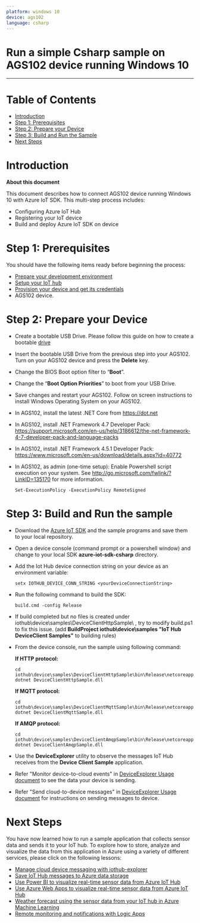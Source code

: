 ```yaml
---
platform: windows 10
device: ags102
language: csharp
---
```


Run a simple Csharp sample on AGS102 device running Windows 10
===
---

# Table of Contents

-   [Introduction](#Introduction)
-   [Step 1: Prerequisites](#Prerequisites)
-   [Step 2: Prepare your Device](#PrepareDevice)
-   [Step 3: Build and Run the Sample](#Build)
-   [Next Steps](#NextSteps)

<a name="Introduction"></a>
# Introduction

**About this document**

This document describes how to connect AGS102 device running Windows 10 with Azure IoT SDK. This multi-step process includes:
-   Configuring Azure IoT Hub
-   Registering your IoT device
-   Build and deploy Azure IoT SDK on device

<a name="Prerequisites"></a>
# Step 1: Prerequisites

You should have the following items ready before beginning the process:

-   [Prepare your development environment][setup-devbox-windows]
-   [Setup your IoT hub][lnk-setup-iot-hub]
-   [Provision your device and get its credentials][lnk-manage-iot-hub]
-   AGS102 device.

<a name="PrepareDevice"></a>
# Step 2: Prepare your Device

-   Create a bootable USB Drive. Please follow this guide on how to create a bootable [drive](https://www.microsoft.com/download/windows-usb-dvd-download-tool)
-   Insert the bootable USB Drive from the previous step into your AGS102. Turn on your AGS102 device and press the **Delete** key.
-   Change the BIOS Boot option filter to “**Boot**”.
-   Change the “**Boot Option Priorities**” to boot from your USB Drive.
-   Save changes and restart your AGS102. Follow on screen instructions to install Windows Operating System on your AGS102.
-   In AGS102, install the latest .NET Core from <https://dot.net>
-   In AGS102, install .NET Framework 4.7 Developer Pack: <https://support.microsoft.com/en-us/help/3186612/the-net-framework-4-7-developer-pack-and-language-packs>
-   In AGS102, install .NET Framework 4.5.1 Developer Pack: <https://www.microsoft.com/en-us/download/details.aspx?id=40772>
-   In AGS102, as admin (one-time setup): Enable Powershell script execution on your system. See <http://go.microsoft.com/fwlink/?LinkID=135170> for more information. 

    `Set-ExecutionPolicy -ExecutionPolicy RemoteSigned`

<a name="Build"></a>
# Step 3: Build and Run the sample

-   Download the [Azure IoT SDK](https://github.com/Azure/azure-iot-sdk-csharp) and the sample programs and save them to your local repository.

-   Open a device console (command prompt or a powershell window) and change to your local SDK **azure-iot-sdk-csharp** directory.

-   Add the Iot Hub device connection string on your device as an environment variable:

        setx IOTHUB_DEVICE_CONN_STRING <yourDeviceConnectionString>

-   Run the following command to build the SDK:

        build.cmd -config Release

-   If build completed but no files is created under iothub\device\samples\DeviceClientHttpSample\ , try to modify build.ps1 to fix this issue. (add **BuildProject iothub\device\samples "IoT Hub DeviceClient Samples"** to building rules)
        
-   From the device console, run the sample using following command:

	**If HTTP protocol:**

        cd iothub\device\samples\DeviceClientHttpSample\bin\Release\netcoreapp2.0
        dotnet DeviceClientHttpSample.dll

	**If MQTT protocol:**

        cd iothub\device\samples\DeviceClientMqttSample\bin\Release\netcoreapp2.0
        dotnet DeviceClientMqttSample.dll
		
	**If AMQP protocol:**

        cd iothub\device\samples\DeviceClientAmqpSample\bin\Release\netcoreapp2.0
        dotnet DeviceClientAmqpSample.dll

-   Use the **DeviceExplorer** utility to observe the messages IoT Hub receives from the **Device Client Sample** application.
-   Refer "Monitor device-to-cloud events" in [DeviceExplorer Usage document](https://github.com/Azure/azure-iot-sdk-csharp/blob/master/tools/DeviceExplorer/doc/how_to_use_device_explorer.md) to see the data your device is sending.
-   Refer "Send cloud-to-device messages" in [DeviceExplorer Usage document](https://github.com/Azure/azure-iot-sdk-csharp/blob/master/tools/DeviceExplorer/doc/how_to_use_device_explorer.md) for instructions on sending messages to device.

<a name="NextSteps"></a>
# Next Steps

You have now learned how to run a sample application that collects sensor data and sends it to your IoT hub. To explore how to store, analyze and visualize the data from this application in Azure using a variety of different services, please click on the following lessons:

-   [Manage cloud device messaging with iothub-explorer]
-   [Save IoT Hub messages to Azure data storage]
-   [Use Power BI to visualize real-time sensor data from Azure IoT Hub]
-   [Use Azure Web Apps to visualize real-time sensor data from Azure IoT Hub]
-   [Weather forecast using the sensor data from your IoT hub in Azure Machine Learning]
-   [Remote monitoring and notifications with Logic Apps]   

[Manage cloud device messaging with iothub-explorer]: https://docs.microsoft.com/en-us/azure/iot-hub/iot-hub-explorer-cloud-device-messaging
[Save IoT Hub messages to Azure data storage]: https://docs.microsoft.com/en-us/azure/iot-hub/iot-hub-store-data-in-azure-table-storage
[Use Power BI to visualize real-time sensor data from Azure IoT Hub]: https://docs.microsoft.com/en-us/azure/iot-hub/iot-hub-live-data-visualization-in-power-bi
[Use Azure Web Apps to visualize real-time sensor data from Azure IoT Hub]: https://docs.microsoft.com/en-us/azure/iot-hub/iot-hub-live-data-visualization-in-web-apps
[Weather forecast using the sensor data from your IoT hub in Azure Machine Learning]: https://docs.microsoft.com/en-us/azure/iot-hub/iot-hub-weather-forecast-machine-learning
[Remote monitoring and notifications with Logic Apps]: https://docs.microsoft.com/en-us/azure/iot-hub/iot-hub-monitoring-notifications-with-azure-logic-apps
[setup-devbox-windows]: https://github.com/Azure/azure-iot-sdk-csharp/blob/master/doc/devbox_setup.md
[lnk-setup-iot-hub]: ../setup_iothub.md
[lnk-manage-iot-hub]: ../manage_iot_hub.md

